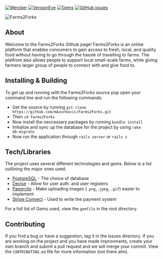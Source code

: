 [![Wercker](https://img.shields.io/wercker/ci/wercker/docs.svg?maxAge=2592000)]() [![VersionEye](https://img.shields.io/versioneye/d/ruby/rails.svg?maxAge=2592000)]() [![Gems](https://img.shields.io/gem/u/raphink.svg?maxAge=2592000)]() [![GitHub issues](https://img.shields.io/github/issues/mAzurkovic/Farms2Forks.svg)](https://github.com/mAzurkovic/Farms2Forks/issues)

![Farms2Forks](http://i.imgur.com/oP1pDee.png)

## About
Welcome to the Farms2Forks Github page! Farms2Forks is an online platform that enables consumers to gain access to fresh, local, and quality food without having to go through the hassle of travelling to farms. The platfrom also allows people to support local small-scale farms, while giving farmers larger group of people to connect with and give food to.

## Installing & Building
To get up and running with the Farms2Forks source pop open your command line and run the following commands:

* Get the source by running `git clone https://github.com/mAzurkovic/Farms2Forks.git`
* Then `cd Farms2Forks`
* Now install the neccessary packages by running `bundle install`
* Initialize and sync up the database for the project by using `rake db:migrate`
* Now run the application through `rails server` or `rails s`

## Tech/Libraries
The project uses several different technologies and gems. Below is a list outlining the major ones used.

* [PostgreSQL](https://www.postgresql.org/) - The choice of database
* [Devise](https://rubygems.org/gems/devise/versions/3.5.6) - Allow for user auth. and user registers
* [Paperclip](https://rubygems.org/gems/paperclip) - Make uploading images (`.png`, .`jpeg`, `.gif`) easier to implement
* [Stripe Connect](https://rubygems.org/gems/omniauth-stripe-connect/versions/2.7.0) - Used to write the payment system

For a full list of Gems used, view the `gemfile` in the root directory.

## Contributing
If you find a bug or have a suggestion, tag it in the issues directory. If you are working on the project and you have made improvments, create your own branch and submit a pull request and we will merge your commit. View the `CONTRIBUTING.md` file for more information (not there atm).

